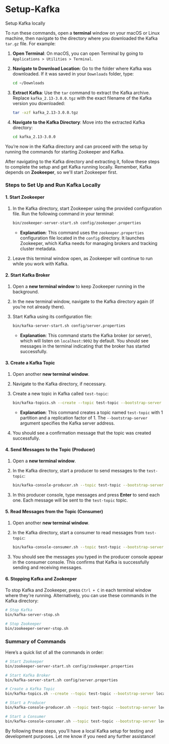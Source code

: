 # Setup-Kafka
Setup Kafka locally

To run these commands, open a **terminal** window on your macOS or Linux machine, then navigate to the directory where you downloaded the Kafka `tar.gz` file. For example:

1. **Open Terminal**: On macOS, you can open Terminal by going to `Applications > Utilities > Terminal`.

2. **Navigate to Download Location**: Go to the folder where Kafka was downloaded. If it was saved in your `Downloads` folder, type:

   ```bash
   cd ~/Downloads
   ```

3. **Extract Kafka**: Use the `tar` command to extract the Kafka archive. Replace `kafka_2.13-3.0.0.tgz` with the exact filename of the Kafka version you downloaded:

   ```bash
   tar -xzf kafka_2.13-3.0.0.tgz
   ```

4. **Navigate to the Kafka Directory**: Move into the extracted Kafka directory:

   ```bash
   cd kafka_2.13-3.0.0
   ```

You’re now in the Kafka directory and can proceed with the setup by running the commands for starting Zookeeper and Kafka.


After navigating to the Kafka directory and extracting it, follow these steps to complete the setup and get Kafka running locally. Remember, Kafka depends on **Zookeeper**, so we'll start Zookeeper first.

### Steps to Set Up and Run Kafka Locally

#### 1. **Start Zookeeper**

1. In the Kafka directory, start Zookeeper using the provided configuration file. Run the following command in your terminal:

   ```bash
   bin/zookeeper-server-start.sh config/zookeeper.properties
   ```

   - **Explanation**: This command uses the `zookeeper.properties` configuration file located in the `config` directory. It launches Zookeeper, which Kafka needs for managing brokers and tracking cluster metadata.

2. Leave this terminal window open, as Zookeeper will continue to run while you work with Kafka.

#### 2. **Start Kafka Broker**

1. Open a **new terminal window** to keep Zookeeper running in the background.
2. In the new terminal window, navigate to the Kafka directory again (if you’re not already there).
3. Start Kafka using its configuration file:

   ```bash
   bin/kafka-server-start.sh config/server.properties
   ```

   - **Explanation**: This command starts the Kafka broker (or server), which will listen on `localhost:9092` by default. You should see messages in the terminal indicating that the broker has started successfully.

#### 3. **Create a Kafka Topic**

1. Open another **new terminal window**.
2. Navigate to the Kafka directory, if necessary.
3. Create a new topic in Kafka called `test-topic`:

   ```bash
   bin/kafka-topics.sh --create --topic test-topic --bootstrap-server localhost:9092 --partitions 1 --replication-factor 1
   ```

   - **Explanation**: This command creates a topic named `test-topic` with 1 partition and a replication factor of 1. The `--bootstrap-server` argument specifies the Kafka server address.

4. You should see a confirmation message that the topic was created successfully.

#### 4. **Send Messages to the Topic (Producer)**

1. Open a **new terminal window**.
2. In the Kafka directory, start a producer to send messages to the `test-topic`:

   ```bash
   bin/kafka-console-producer.sh --topic test-topic --bootstrap-server localhost:9092
   ```

3. In this producer console, type messages and press **Enter** to send each one. Each message will be sent to the `test-topic` topic.

#### 5. **Read Messages from the Topic (Consumer)**

1. Open another **new terminal window**.
2. In the Kafka directory, start a consumer to read messages from `test-topic`:

   ```bash
   bin/kafka-console-consumer.sh --topic test-topic --bootstrap-server localhost:9092 --from-beginning
   ```

3. You should see the messages you typed in the producer console appear in the consumer console. This confirms that Kafka is successfully sending and receiving messages.

#### 6. **Stopping Kafka and Zookeeper**

To stop Kafka and Zookeeper, press `Ctrl + C` in each terminal window where they're running. Alternatively, you can use these commands in the Kafka directory:

```bash
# Stop Kafka
bin/kafka-server-stop.sh

# Stop Zookeeper
bin/zookeeper-server-stop.sh
```

### Summary of Commands

Here’s a quick list of all the commands in order:

```bash
# Start Zookeeper
bin/zookeeper-server-start.sh config/zookeeper.properties

# Start Kafka Broker
bin/kafka-server-start.sh config/server.properties

# Create a Kafka Topic
bin/kafka-topics.sh --create --topic test-topic --bootstrap-server localhost:9092 --partitions 1 --replication-factor 1

# Start a Producer
bin/kafka-console-producer.sh --topic test-topic --bootstrap-server localhost:9092

# Start a Consumer
bin/kafka-console-consumer.sh --topic test-topic --bootstrap-server localhost:9092 --from-beginning
```

By following these steps, you’ll have a local Kafka setup for testing and development purposes. Let me know if you need any further assistance!

